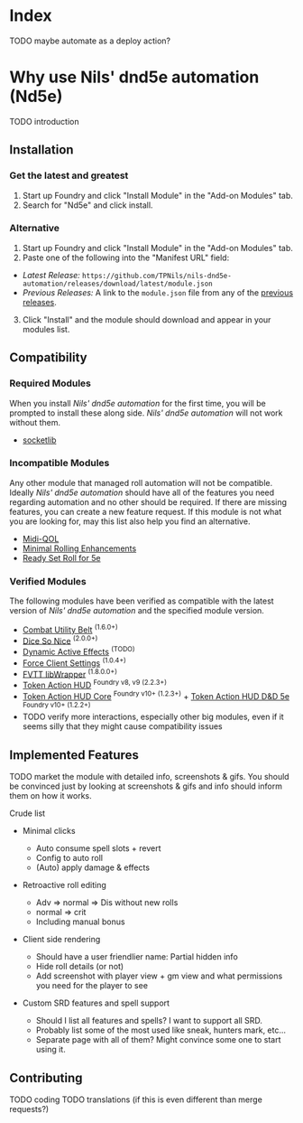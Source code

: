 # Index
TODO maybe automate as a deploy action?

# Why use Nils' dnd5e automation (Nd5e)
TODO introduction

## Installation

### Get the latest and greatest
1. Start up Foundry and click "Install Module" in the "Add-on Modules" tab.
2. Search for "Nd5e" and click install.

### Alternative
1. Start up Foundry and click "Install Module" in the "Add-on Modules" tab.
2. Paste one of the following into the "Manifest URL" field:
  - _Latest Release:_ `https://github.com/TPNils/nils-dnd5e-automation/releases/download/latest/module.json`
  - _Previous Releases:_ A link to the `module.json` file from any of the [previous releases](https://github.com/TPNils/nils-dnd5e-automation/releases).
3. Click "Install" and the module should download and appear in your modules list.

## Compatibility

### Required Modules
When you install _Nils' dnd5e automation_ for the first time, you will be prompted to install these along side. _Nils' dnd5e automation_ will not work without them.
- [socketlib](https://github.com/manuelVo/foundryvtt-socketlib#socketlib)


### Incompatible Modules
Any other module that managed roll automation will not be compatible. Ideally _Nils' dnd5e automation_ should have all of the features you need regarding automation and no other should be required. If there are missing features, you can create a new feature request. If this module is not what you are looking for, may this list also help you find an alternative.
- [Midi-QOL](https://gitlab.com/tposney/midi-qol)
- [Minimal Rolling Enhancements](https://github.com/ElfFriend-DnD/FVTT-Minimal-Rolling-Enhancements-DND5E#minimal-rolling-enhancements-mre-for-dd5e)
- [Ready Set Roll for 5e](https://github.com/MangoFVTT/fvtt-ready-set-roll-5e#ready-set-roll-for-5e---foundryvtt-module)


### Verified Modules
The following modules have been verified as compatible with the latest version of _Nils' dnd5e automation_ and the specified module version.
- [Combat Utility Belt](https://github.com/death-save/combat-utility-belt#combat-utility-belt) <sup>(1.6.0+)</sup>
- [Dice So Nice](https://gitlab.com/riccisi/foundryvtt-dice-so-nice#installation) <sup>(2.0.0+)</sup>
- [Dynamic Active Effects](https://gitlab.com/tposney/dae) <sup>(TODO)</sup>
- [Force Client Settings](https://gitlab.com/kimitsu_desu/force-client-settings#force-client-settings) <sup>(1.0.4+)</sup>
- [FVTT libWrapper](https://github.com/ruipin/fvtt-lib-wrapper#1-fvtt-libwrapper) <sup>(1.8.0.0+)</sup>
- [Token Action HUD](https://github.com/Larkinabout/fvtt-token-action-hud-dnd5e#token-action-hud-dd-5eken-action-hud-dnd5e) <sup>Foundry v8, v9 (2.2.3+)</sup>
- [Token Action HUD Core](https://github.com/Larkinabout/fvtt-token-action-hud-core#token-action-hud-core) <sup>Foundry v10+ (1.2.3+)</sup> + [Token Action HUD D&D 5e](https://github.com/Larkinabout/fvtt-token-action-hud-dnd5e#token-action-hud-dd-5eken-action-hud-dnd5e) <sup>Foundry v10+ (1.2.2+)</sup>
- TODO verify more interactions, especially other big modules, even if it seems silly that they might cause compatibility issues


## Implemented Features
TODO market the module with detailed info, screenshots & gifs. You should be convinced just by looking at screenshots & gifs and info should inform them on how it works.

Crude list
- Minimal clicks
  - Auto consume spell slots + revert
  - Config to auto roll
  - (Auto) apply damage & effects

- Retroactive roll editing
  - Adv => normal => Dis without new rolls
  - normal => crit
  - Including manual bonus

- Client side rendering
  - Should have a user friendlier name: Partial hidden info
  - Hide roll details (or not)
  - Add screenshot with player view + gm view and what permissions you need for the player to see

- Custom SRD features and spell support
  - Should I list all features and spells? I want to support all SRD.
  - Probably list some of the most used like sneak, hunters mark, etc...
  - Separate page with all of them? Might convince some one to start using it.

## Contributing
TODO coding
TODO translations (if this is even different than merge requests?)
